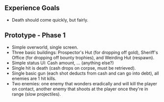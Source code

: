 
Experience Goals
-------
- Death should come quickly, but fairly.  


Prototype - Phase 1
-------
- Simple overworld, single screen.
- Three basic buildings: Prospector's Hut (for dropping off gold), Sheriff's Office (for dropping off bounty trophies), and Weirding Hut (respawn).
- Simple status UI: Cash amount, ... (anything else?)
- Single hit is death (cash drops on corpse, must be retrieved).
- Single basic gun (each shot deducts from cash and can go into debt), all enemies are 1 hit kills.
- Two enemies: one enemy that wonders eradically and will kill the player on contact, another enemy that shoots at the player once they're in range (slow projectiles).
